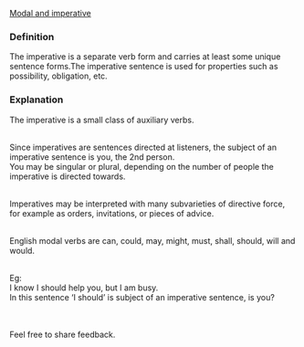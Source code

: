[Modal and imperative](https://Prayuja-Teli.github.io/Blog/Modalandimperative)<br/>

### Definition<br/>
The imperative is a separate verb form and carries at least some unique sentence forms.The imperative sentence is used for properties such as possibility, obligation, etc.<br/>

### Explanation
The imperative is a small class of auxiliary verbs.<br/><br/>

Since imperatives are sentences directed at listeners, the subject of an imperative sentence is you, the 2nd person.<br/>
You may be singular or plural, depending on the number of people the imperative is directed towards.<br/><br/>

Imperatives may be interpreted with many subvarieties of directive force, for example as orders, invitations, or pieces of advice.<br/><br/>

English modal verbs are can, could, may, might, must, shall, should, will and would.<br/> <br/>

Eg: <br/>
I know I should help you, but I am busy.<br/>
In this sentence ‘I should’ is subject of an imperative sentence, is you?<br/><br/><br/>

Feel free to share feedback.


